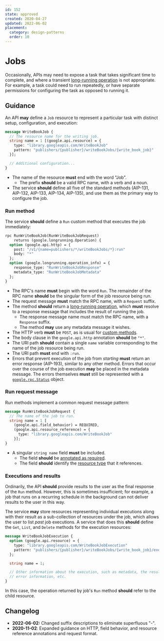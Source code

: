 ```yaml
---
id: 152
state: approved
created: 2020-04-27
updated: 2022-06-02
placement:
  category: design-patterns
  order: 10
---
```


# Jobs

Occasionally, APIs may need to expose a task that takes significant time to
complete, and where a transient [long-running operation][aip-151] is not
appropriate. For example, a task could need to run repeatedly, or have separate
permissions for configuring the task as opposed to running it.

## Guidance

An API **may** define a `Job` resource to represent a particular task with
distinct setup, configuration, and execution:

```proto
message WriteBookJob {
  // The resource name for the writing job.
  string name = 1 [(google.api.resource) = {
    type: "library.googleapis.com/WriteBookJob"
    pattern: "publishers/{publisher}/writeBookJobs/{write_book_job}"
  }];

  // Additional configuration...
}
```

- The name of the resource **must** end with the word "Job".
  - The prefix **should** be a valid RPC name, with a verb and a noun.
- The service **should** define all five of the standard methods (AIP-131,
  AIP-132, AIP-133, AIP-134, AIP-135), and use them as the
  primary way to configure the job.

### Run method

The service **should** define a `Run` custom method that executes the job
immediately:

```proto
rpc RunWriteBookJob(RunWriteBookJobRequest)
    returns (google.longrunning.Operation) {
  option (google.api.http) = {
    post: "/v1/{name=publishers/*/writeBookJobs/*}:run"
    body: "*"
  };
  option (google.longrunning.operation_info) = {
    response_type: "RunWriteBookJobResponse"
    metadata_type: "RunWriteBookJobMetadata"
  };
}
```

- The RPC's name **must** begin with the word `Run`. The remainder of the
  RPC name **should** be the singular form of the job resource being run.
- The request message **must** match the RPC name, with a `Request` suffix.
- The method **should** return a [long-running operation][aip-151], which
  **must** resolve to a response message that includes the result of running
  the job.
  - The response message name must match the RPC name, with a `Response`
    suffix.
  - The method **may** use any metadata message it wishes.
- The HTTP verb **must** be `POST`, as is usual for [custom methods][aip-136].
- The body clause in the `google.api.http` annotation **should** be `"*"`.
- The URI path **should** contain a single `name` variable corresponding to the
  name of the job resource being run.
- The URI path **must** end with `:run`.
- Errors that prevent execution of the job from _starting_ **must** return an
  error response (AIP-193), similar to any other method. Errors that occur
  over the course of the job execution **may** be placed in the metadata
  message. The errors themselves **must** still be represented with a
  [`google.rpc.Status`][status] object.

### Run request message

Run methods implement a common request message pattern:

```proto
message RunWriteBookJobRequest {
  // The name of the job to run.
  string name = 1 [
    (google.api.field_behavior) = REQUIRED,
    (google.api.resource_reference) = {
      type: "library.googleapis.com/WriteBookJob"
    }];
}
```

- A singular `string name` field **must** be included.
  - The field **should** be [annotated as required][aip-203].
  - The field **should** identify the [resource type][aip-123] that it
    references.

### Executions and results

Ordinarily, the API **should** provide results to the user as the final
response of the `Run` method. However, this is sometimes insufficient; for
example, a job that runs on a recurring schedule in the background can not
deliver results to the user in this way.

The service **may** store resources representing individual executions along
with their result as a sub-collection of resources under the job, which allows
the user to list *past* job executions. A service that does this **should**
define the `Get`, `List`, and `Delete` methods for the execution resources:

```proto
message WriteBookJobExecution {
  option (google.api.resource) = {
    type: "library.googleapis.com/WriteBookJobExecution"
    pattern: "publishers/{publisher}/writeBookJobs/{write_book_job}/executions/{execution}"
  };

  string name = 1;

  // Other information about the execution, such as metadata, the result,
  // error information, etc.
}
```

In this case, the operation returned by job's `Run` method **should** refer to
the child resource.

## Changelog

- **2022-06-02:** Changed suffix descriptions to eliminate superfluous "-".
- **2020-11-02**: Expanded guidance on HTTP, field behavior, and resource
  reference annotations and request format.

<!-- prettier-ignore-start -->
[aip-123]: ./0123.md
[aip-136]: ./0136.md
[aip-151]: ./0151.md
[aip-203]: ./0203.md
[status]: https://github.com/googleapis/googleapis/blob/master/google/rpc/status.proto
<!-- prettier-ignore-end -->
